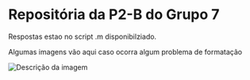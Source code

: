 
# Repositória da P2-B do Grupo 7 
Respostas estao no script .m disponibilziado.

Algumas imagens vão aqui caso ocorra algum problema de formatação

![Descrição da imagem]("C:\Users\joaop\Desktop\1.ofig")
